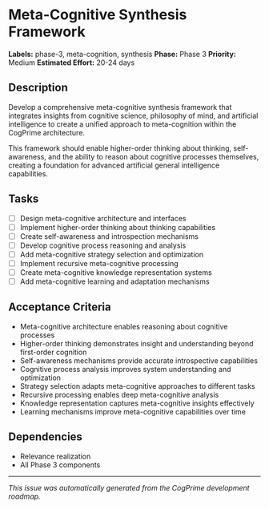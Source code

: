 # Meta-Cognitive Synthesis Framework

**Labels:** phase-3, meta-cognition, synthesis
**Phase:** Phase 3
**Priority:** Medium
**Estimated Effort:** 20-24 days

## Description

Develop a comprehensive meta-cognitive synthesis framework that integrates insights from cognitive science, philosophy of mind, and artificial intelligence to create a unified approach to meta-cognition within the CogPrime architecture.

This framework should enable higher-order thinking about thinking, self-awareness, and the ability to reason about cognitive processes themselves, creating a foundation for advanced artificial general intelligence capabilities.

## Tasks

- [ ] Design meta-cognitive architecture and interfaces
- [ ] Implement higher-order thinking about thinking capabilities
- [ ] Create self-awareness and introspection mechanisms
- [ ] Develop cognitive process reasoning and analysis
- [ ] Add meta-cognitive strategy selection and optimization
- [ ] Implement recursive meta-cognitive processing
- [ ] Create meta-cognitive knowledge representation systems
- [ ] Add meta-cognitive learning and adaptation mechanisms

## Acceptance Criteria

- Meta-cognitive architecture enables reasoning about cognitive processes
- Higher-order thinking demonstrates insight and understanding beyond first-order cognition
- Self-awareness mechanisms provide accurate introspective capabilities
- Cognitive process analysis improves system understanding and optimization
- Strategy selection adapts meta-cognitive approaches to different tasks
- Recursive processing enables deep meta-cognitive analysis
- Knowledge representation captures meta-cognitive insights effectively
- Learning mechanisms improve meta-cognitive capabilities over time

## Dependencies

- Relevance realization
- All Phase 3 components

---

*This issue was automatically generated from the CogPrime development roadmap.*

